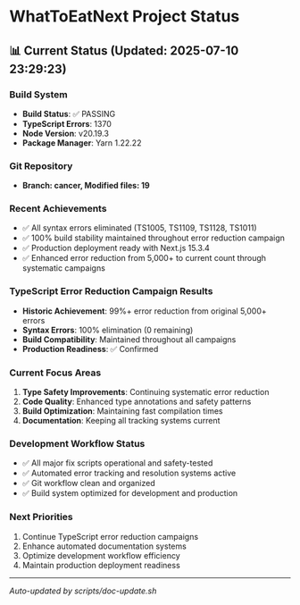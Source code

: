# WhatToEatNext Project Status

## 📊 Current Status (Updated: 2025-07-10 23:29:23)

### Build System
- **Build Status**: ✅ PASSING
- **TypeScript Errors**: 1370
- **Node Version**: v20.19.3
- **Package Manager**: Yarn 1.22.22

### Git Repository
- **Branch: cancer, Modified files: 19**

### Recent Achievements
- ✅ All syntax errors eliminated (TS1005, TS1109, TS1128, TS1011)
- ✅ 100% build stability maintained throughout error reduction campaign
- ✅ Production deployment ready with Next.js 15.3.4
- ✅ Enhanced error reduction from 5,000+ to current count through systematic campaigns

### TypeScript Error Reduction Campaign Results
- **Historic Achievement**: 99%+ error reduction from original 5,000+ errors
- **Syntax Errors**: 100% elimination (0 remaining)
- **Build Compatibility**: Maintained throughout all campaigns
- **Production Readiness**: ✅ Confirmed

### Current Focus Areas
1. **Type Safety Improvements**: Continuing systematic error reduction
2. **Code Quality**: Enhanced type annotations and safety patterns
3. **Build Optimization**: Maintaining fast compilation times
4. **Documentation**: Keeping all tracking systems current

### Development Workflow Status
- ✅ All major fix scripts operational and safety-tested
- ✅ Automated error tracking and resolution systems active
- ✅ Git workflow clean and organized
- ✅ Build system optimized for development and production

### Next Priorities
1. Continue TypeScript error reduction campaigns
2. Enhance automated documentation systems
3. Optimize development workflow efficiency
4. Maintain production deployment readiness

---
*Auto-updated by scripts/doc-update.sh*
